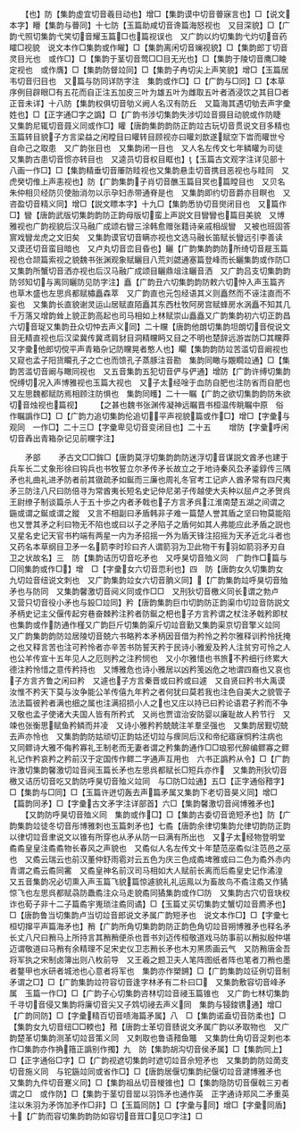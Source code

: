 <!-- { "loadSidebar": true } -->
　　【也】防【集韵虚宜切音羲目动也】增□【集韵谟中切音瞢寐言也】□【说文本字】矒【集韵与瞢同】十七防【玉篇助咸切音谗篇海怒视也　又目深貌】□【广韵弋照切集韵弋笑切音耀玉篇□也篇视误也　又广韵以灼切集韵弋灼切音药矐□视貌　说文本作□集韵或作矅】□【集韵离闲切音斓视貌】□【集韵郎丁切音灵目光也　或作□】□【集韵于茎切音莺□□目无光也】□【集韵于陵切音鹰□睖定视也　或作膺】□【集韵防督竝同】□【集韵子冉切尖上声笑貌】增□【玉篇居韦切音归目也　又篇与防同详防字注　集韵或作□】□【广韵与□同】□【本草序例目辟眼□有五花而自正注五加皮三叶为雄五叶为雌取五叶者酒浸饮之其目□者正音未详】十八防【集韵权俱切音劬义阙人名汉有防丘　又篇海其遇切劬去声字彚姓也】□【正字通□字之譌】□【广韵书涉切集韵失涉切竝音摄目动貌或作防睫　又集韵尼辄切音聂义同或作□】矔【唐韵集韵韵防正韵竝古玩切音贯说文目多精也玉篇转目貌子方言梁益之闲瞠目曰矔转目顾视亦曰矔刘歆遂赋空下旹而矔世兮自命己之取患　又广韵张目也　又集韵闭一目也　又人名左传文七年鳞矔为司徒　又集韵古患切音惯亦转目也　又逵员切音权目眶也】【玉篇古文观字注详见部十八画一作□】□【集韵精垂切音厜防眭视也又集韵悬圭切音携目恶视也与眭同　又虎癸切倠上声恚视也】防【广韵集韵子肖切音醮玉篇目冥也篇瞠目也　又贝名朱仲相贝经防贝使胎消勿以示孕妇赤带通脊是也　又集韵即约切音爵亦目瞑也　又咨盈切音精义同】增□【説文瞟本字】十九□【集韵悉协切音爕闭目也　又篇作□】矕【唐韵武版切集韵韵防正韵母版切蛮上声説文目矕矕也篇目美貌　又博雅视也广韵视貌后汉马融广成颂右矕三涂韩愈赠张籍诗亲戚相觇矕　又被也班固答賔戏矕龙虎之文旧矣　又集韵谟官切音瞒亦视也文选马融长笛赋长矕远引李善读　又谟还切音蛮目暗也　又卢丸切音峦目昏也】矖【广韵集韵韵防所绮切音屣玉篇视也仓颉篇索视之貌魏书张渊观象赋矖目八荒刘勰通塞篇登峰而长矖集韵或作防□　又集韵所蟹切音洒亦视也后汉马融广成颂目矖鼎俎注矖音洒　又广韵吕支切集韵韵防邻知切与离同矖防见防字注】矗【广韵丑六切集韵韵防敕六切忡入声玉篇齐也草木盛也左思呉都赋橚矗森萃　又广韵直也元包经语其义则矗然而不诬注直而不妄也　又集韵长直貌谢灵运山居赋直陌矗其东西杜牧阿房宫赋蜂房水涡矗不知其几千万落又增韵耸上貌正韵高起也司马相如上林赋崇山矗矗又广韵集韵初六切正韵昌六切音珿又集韵丑众切忡去声义同】二十矘【唐韵他朗切集韵坦朗切音傥说文目无精直视也后汉梁冀传冀鸢肩豺目洞精矘眄又目之不明也楚辞远游旹防□其矘莽　又字彚他郎切傥平声青箱杂记防矘晃者憨人也】矙【集韵韵防竝苦滥切音阚视也又窥也孟子阳货矙孔子之亡也而馈孔子蒸豚注音勘　集韵同瞰与覵瞯竝通】□【集韵苦滥切音阚与瞰同视也　又五音集韵五犯切音俨与俨通】增防【广韵许缚切集韵怳缚切况入声博雅视也玉篇大视也　又子太经唫于血防自肥也注防省而自肥也又左思魏都赋防焉相顾注防惧也　集韵同矆】二十一瞩【广韵之欲切集韵韵防朱欲切音烛视也篇视】
　　【之甚也魏书张渊传凝神远瞩晋书桓温传眺瞩中原　俗作瞩譌作□】□【广韵力追切集韵伦追切平声视貌篇或作□】增□【字彚与观同　一作□】二十三□【字彚卑见切音变闭目也】二十五
　　增防【字彚呼闲切音羴出青箱杂记见前矘字注】












　　矛部
　　矛古文□□鉾□【唐韵莫浮切集韵韵防迷浮切音谋説文酋矛也建于兵车长二丈象形徐曰钩兵也书牧誓立尔矛传矛长故立之于地诗秦风厹矛鋈錞传三隅矛也礼曲礼进矛防者前其镦疏矛如鋋而三廉也周礼冬官考工记庐人酋矛常有四尺夷矛三防注八尺曰防倍寻为常酋夷长短名史记仲尼弟子传越使大夫种以屈卢之矛贺呉王尉缭子制谈篇杀人于五十歩之内者矛戟也子方言矛呉江淮南楚五湖之间谓之鍦或谓之鋋或谓之鏦　又言不相副曰矛盾韩非子难一篇楚人誉其盾之坚曰物莫能陷也又誉其矛之利曰物无不陷也或曰以子之矛陷子之盾何如其人弗能应此矛盾之説也　又星名史记天官书杓端有两星一内为矛招摇一外为盾天锋注招摇为天矛近北斗者也　又药名本草纲目卫矛一名箭李时珍曰齐人谓箭羽为卫此物干有羽如箭羽矛刃自卫之状故名】三　防【集韵诘历切音吃矛也　又呼狊切音殈义同　广韵作□篇与□同集韵或作□】增　□【字彚女六切音恧利也】四　防【唐韵女久切集韵女九切竝音纽说文刺也　又广韵集韵竝女六切音朒义同】【广韵集韵竝呼狊切音殈矛也与防同　又集韵馨激切音阋义同或作□□　又刑狄切音檄义同长谓之勃卢　又营只切音役小矛也与鈠□竝同】矜【唐韵集韵巨巾切韵防正韵渠巾切竝音防説文矛柄史记主父偃传起穷巷奋棘矜注矜者防鋋之杷也子方言矜谓之杖注矛戟矜即杖也集韵或作防通作槿又广韵巨斤切集韵渠斤切竝音勤又集韵渠京切音擎义竝同　又广韵集韵韵防竝居陵切音兢六书略矜本矛柄因音借为矜怜之矜尔雅释训矜怜抚掩之也又释言苦也注可矜怜者亦辛苦书防誓天矜于民诗小雅爰及矜人注贫穷可怜之人也公羊传宣十五年见人之厄则矜之注矜悯也　又小尔雅惜也书旅不矜细行终累大德注矜怜惜之意传矜持也　又博雅危也诗小雅居以凶矜笺凶危之地谓四裔也又哀也子方言齐鲁之闲曰矜　又遽也子方言秦晋或曰矜或曰遽　又自贤曰矜书大禹谟汝惟不矜天下莫与汝争能公羊传僖九年矜之者何犹曰莫若我也注色自美大之貌管子法法篇彼矜者满也细之属也注满招损小人之也又庄以持已曰矜论语君子矜而不争　又敬也孟子使诸大夫国人皆有所矜式　又尚也贾谊治安防婴以廉耻故人矜节行　又竦也张衡思赋鱼矜鳞而并凌　又诗小雅矜矜兢兢注羊羣坚强也　又集韵居觐切兢去声亦怜也　又集韵韵防姑顽切正韵姑还切竝与瘝同后汉和帝纪寤寐恫矜注病也　又同鳏诗大雅不侮矜寡礼王制老而无妻者谓之矜集韵通作□□琅邪代醉编鳏寡之鳏礼记作矜哀矜之矜前汉于定国传作鳏二字通声互用也　六书正譌矜从令】□【广韵许激切集韵馨激切竝音阋玉篇长矛也左思呉都赋长□短兵亦作　又集韵刑狄切音檄又诘历切音吃又韵防呼狊切音殈义竝同　与□防□竝通】五□【正字通俗矠字】□【集韵与□同】□【玉篇许迸切轰去声篇矛属又集韵下老切音昊义同】增□【篇韵同矛】□【字彚古文矛字注详部首】六□【集韵馨激切音阋博雅矛也】
　　【又韵防呼狊切音殈义同　集韵或作□】□【集韵古委切音诡短矛也】防【广韵集韵竝徒冬切音彤博雅刺也玉篇刺矛也】七矞【唐韵余律切集韵允律切韵防正韵以律切竝音聿说文以锥有所穿也从矛从防一曰满有所出也　又子太经物登明堂矞矞皇皇注矞矞物长春风之声貌也　又矞似人名左传文十年楚范巫矞似注范邑之巫也　又矞云瑞云也前汉董仲舒雨雹对云五色为庆三色成矞埤雅或曰二色为矞外赤内青谓之矞云矞同霱　又矞皇神名前汉司马相如大人赋前长离而后矞皇史记作潏湟　又五音集韵况必切熏入声玉篇飞貌篇惊遽貌礼礼运鳯以为畜故鸟不矞注矞又作獝惊飞也左思呉都赋骉防飍矞注众马走貌矞同獝集韵或作□防　又集韵古穴切音玦权诈也荀子非十二子篇矞宇嵬琐注矞同谲】□【玉篇丈买切集韵丈蟹切竝音廌矛也】□【唐韵鲁当切集韵卢当切竝音郎说文矛属广韵短矛也　说文本作□】□【字彚七桓切撺平声篇海矛也】矟【广韵所角切集韵韵防正韵色角切竝音朔博雅矛也释名矛长丈八尺曰矟马上所持言其矟矟便杀也晋书刘迈传桓敬道戏马防事前以矟拟殷仲堪迈谓敬道曰马矟有余精理不足宋史仪卫志矟长矛也木刃黑质画云气　又防矟唐金吾将军执之宋制卤簿出则八枚前导　又王羲之题卫夫人笔阵图纸者阵也笔者刀矟也墨者鍪甲也水研者城池也心意者将军也　集韵亦作槊鎙】□【广韵集韵竝征例切音制矛谓之□】□【广韵集韵竝符容切音逢字林矛有二朴曰□　又集韵敷容切音峰矛属　玉篇一作□】□【广韵子心切集韵咨林切竝音祲玉篇锥也　又广韵七林切集韵千寻切音侵又集韵将廉切音尖又子鸩切祲去声义同　集韵与锓鋑镌通】增□【广韵同防】□【字彚精百切音啧海篇矛属】八　□【集韵诺盍切音防柔也】□【集韵女九切音纽□□輭也】矠【唐韵士革切音赜说文矛属广韵以矛取物也　又广韵楚革切集韵测革切竝音策义同　又刺取也鲁语矠鱼鼈　又集韵仕角切音浞刺也本作□集韵亦作捔簎正譌别作擉】九　防【集韵胡沟切音侯矛属】□【集韵同上】□【正字通俗□字】□【广韵视遮切集韵时遮切竝音佘短矛也　又集韵韵防竝啇支切音施义同　与铊鍦竝同或省作□】□【唐韵居偃切集韵纪偃切竝音湕博雅矛也　又集韵九件切音蹇义同】□【集韵祖丛切音椶锥也】□【集韵隐防切音偃戟三刃者谓之□　或作防】□【集韵于茎切音罂以羽饰矛也通作英　正字通诗郑风二矛重英注以朱羽为矛饰加矛作□非】□【玉篇同防】□【字彚与同】增□【字彚同盾】十【广韵而容切集韵韵防如容切音茸□见□字注】□
